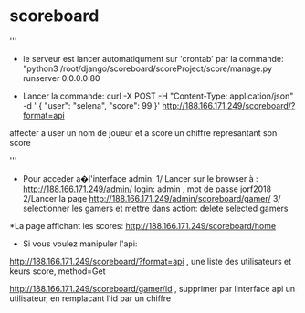 # scoreboard
'''
* le serveur est lancer automatiqument sur 'crontab' par la commande: "python3 /root/django/scoreboard/scoreProject/score/manage.py runserver 0.0.0.0:80

* Lancer la commande: curl -X POST -H "Content-Type: application/json" -d ' { "user": "selena", "score": 99 }' http://188.166.171.249/scoreboard/?format=api

affecter a user un nom de joueur et a score un chiffre represantant son score

'''

* Pour acceder a�l'interface admin:
1/ Lancer sur le browser à : http://188.166.171.249/admin/
login: admin , mot de passe jorf2018
2/Lancer la page http://188.166.171.249/admin/scoreboard/gamer/
3/ selectionner les gamers et mettre dans action: delete selected gamers

*La page affichant les scores:
http://188.166.171.249/scoreboard/home


* Si vous voulez manipuler l'api:

http://188.166.171.249/scoreboard/?format=api  , une liste des utilisateurs et keurs score, method=Get

http://188.166.171.249/scoreboard/gamer/id , supprimer par linterface api un utilisateur, en remplacant l'id par un chiffre



